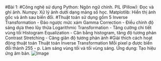 #Bài 1: 
#Công nghệ sử dụng
Python: Ngôn ngữ chính.
PIL (Pillow): Đọc và ghi ảnh.
Numpy: Xử lý ảnh dưới dạng mảng số học.
Matplotlib: Hiển thị ảnh gốc và ảnh sau biến đổi.
#Thuật toán sử dụng gồm 5
Inverse Transformation - Đảo ngược mức xám
Gamma Correction - Điều chỉnh độ sáng dựa theo lũy thừa
Logarithmic Transformation - Tăng cường chi tiết vùng tối
Histogram Equalization - Cân bằng histogram, tăng độ tương phản
Contrast Stretching	- Căng giãn độ tương phản ảnh
#Giải thích cách hoạt động thuật toán
Thuật toán Inverse Transformation
Mỗi pixel p được biến đổi thành 255 - p.
Làm sáng vùng tối và tối vùng sáng.
Ứng dụng: Tạo hiệu ứng âm bản.
![Image](https://github.com/user-attachments/assets/ddfa4b93-789b-4334-af9e-8513bdd4ebf2)
